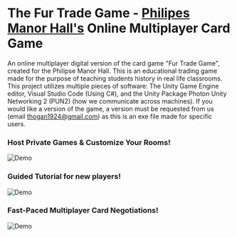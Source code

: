 # The Fur Trade Game - [Philipes Manor Hall's](https://www.philipsemanorhall.com/) Online Multiplayer Card Game
An online multiplayer digital version of the card game "Fur Trade Game", created for the Philipse Manor Hall. This is an educational trading game made for the purpose of teaching students history in real life classrooms.
This project utilizes multiple pieces of software: The Unity Game Engine editor, Visual Studio Code (Using C#), and the Unity Package Photon Unity Networking 2 (PUN2) (how we communicate across machines). 
If you would like a version of the game, a version must be requested from us (email thogan1924@gmail.com) as this is an exe file made for specific users.

### Host Private Games & Customize Your Rooms! 
![Demo](./CustomizableRooms2.gif)

### Guided Tutorial for new players!
![Demo](./InteractiveTutorial2.gif)

### Fast-Paced Multiplayer Card Negotiations!
![Demo](./Gameplay3.gif)
